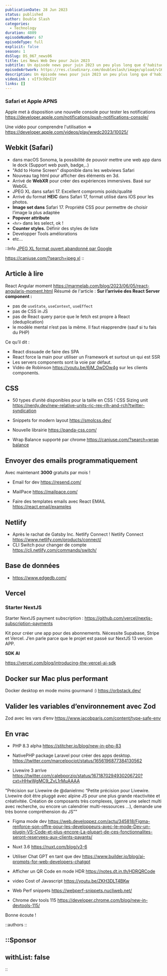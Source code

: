 ```yaml
---
publicationDate: 28 Jun 2023
status: published
author: Double Slash
categories:
  - Technology
duration: 4809
episodeNumber: 67
episodeType: full
explicit: false
season: 1
dsSlug: DS_067_news06
title: Les News Web Dev pour Juin 2023
subtitle: Un épisode news pour juin 2023 un peu plus long que d'habitude pour prolonger le plaisir !
episodeArtwork: https://res.cloudinary.com/doubleslash/image/upload/v1687790575/episode/ART_65_news_juin_23_x7lgq4.png
description: Un épisode news pour juin 2023 un peu plus long que d'habitude pour prolonger le plaisir. Nous allons évoquer Apple qui s'occupe enfin de Webkit (Safari), de React.js qui se retrouve dans la polémique avec les servers components. Évidemment de CSS. De services d'envoi d'emails. De Netlify connect. De PHP qui prépare sa version 8.3. De Zod, de Javascript, etc.. Un épisode riche en news !
videoLink : vIf3cOQnI1Y
links: []
---
```

### Safari et Apple APNS

Apple met à disposition une nouvelle console  pour tester les notifications <https://developer.apple.com/notifications/push-notifications-console/>

Une vidéo pour comprendre l'utilisation ⇒ <https://developer.apple.com/videos/play/wwdc2023/10025/>

## Webkit (Safari)

- dans macOS Sonoma, la possibilité de pouvoir mettre une web app dans le dock
(Support web push, badge,..)
- "Add to Home Screen" disponible dans les webviews Safari
- Nouveau tag html <model> pour afficher des éléments en 3d.
- Arrivé de ****WebXR**** pour créer des expériences immersives. Basé sur WebGL
- JPEG XL dans safari 17. Excellent compromis poids/qualité
- Arrivé du format ****HEIC**** dans Safari 17, format utilisé dans IOS pour les photos.
- ****Image set dans**** Safari 17. Propriété CSS pour permettre de choisir l’image la plus adaptée
- ****Popover attribute****
- ```<hr>``` dans les select, ok !
- ****Counter styles.**** Définir des styles de liste
- Developper Tools améliorations
- etc…

::Info
[JPEG XL format ouvert abandonné par Google](https://web.developpez.com/actu/345394/JPEG-XL-Apple-adopte-dans-Safari-le-format-d-image-sans-redevance-que-Google-a-abandonne-L-editeur-de-Chrome-subit-la-pression-des-utilisateurs-qui-lui-demandent-de-revenir-sur-sa-decision/)

[https://caniuse.com/?search=jpeg xl](https://caniuse.com/?search=jpeg%20xl)
::

## Article à lire

React Angular moment <https://marmelab.com/blog/2023/06/05/react-angularjs-moment.html>
Résumé de l'article :
**Sur l’arrivée des React Server component :**

- pas de `useState`, `useContext`, `useEffect`
- pas de CSS in JS
- pas de React query parce que le fetch est propre à React (deduplication)
- le modèle mental n’est pas la même. Il faut réapprendre (sauf si tu fais du PHP)

Ce qu’il dit :

- React dissuade de faire des SPA
- React force la main pour utiliser un Framework et surtout un qui est SSR
- Les servers components sont la voie par défaut.
- Vidéo de Robinson <https://youtu.be/6jM_0wDOw4g> sur les clients components.

## CSS

- 50 types d’unité disponibles pour la taille en CSS !
CSS Sizing unit <https://nerdy.dev/new-relative-units-ric-rex-rlh-and-rch?twitter-syndication>

- Snippets for modern layout <https://smolcss.dev/>

- Nouvelle librairie <https://panda-css.com/>

- Wrap Balance supporté par chrome [https://caniuse.com/?search=wrap balance](https://caniuse.com/?search=wrap%20balance)

## Envoyer des emails programmatiquement

Avec maintenant **3000** gratuits par mois !

- Email for dev <https://resend.com/>

- MailPace <https://mailpace.com/>

- Faire des templates emails avec React EMAIL <https://react.email/examples>

## Netlify

- Après le rachat de Gatsby Inc. Netlify Connect !
  Netlify Connect <https://www.netlify.com/products/connect/>
- CLI Switch pour changer de compte <https://cli.netlify.com/commands/switch/>

## Base de données

- <https://www.edgedb.com/>

## Vercel

### Starter NextJS

Starter NextJS payment subscription : <https://github.com/vercel/nextjs-subscription-payments>

Kit pour créer une app pour des abonnements. Nécessite Supabase, Stripe et Vercel.
J’en parle parce que le projet est passé sur NextJS 13 version APP.

**SDK AI**

<https://vercel.com/blog/introducing-the-vercel-ai-sdk>

## Docker sur Mac plus performant

Docker desktop en mode moins gourmand :) <https://orbstack.dev/>

## Valider les variables d’environnement avec Zod

Zod avec les vars d’env <https://www.jacobparis.com/content/type-safe-env>

## En vrac

- PHP 8.3 alpha <https://stitcher.io/blog/new-in-php-83>

- NativePHP package Laravel pour créer des apps desktop. <https://twitter.com/marcelpociot/status/1656196877384130562>

- Livewire 3 arrive <https://twitter.com/calebporzio/status/1671870294930206720?cxt=HHwWgMC9_ZvL1rMuAAAA>

"Précision sur Livewire de @danielrmc “Petite précision pour Livewire. Livewire doit être pluggé avec alpine JS pour une plus grande réactivitée et créativitée. Création de composants très complexes, (genre une select multi avec recherche, ou encore un calendrier multi-ressources ...), demande une très bonne compréhension du JS”"

- Figma mode dev <https://web.developpez.com/actu/345818/Figma-renforce-son-offre-pour-les-developpeurs-avec-le-mode-Dev-un-plugin-VS-Code-et-plus-encore-La-plupart-de-ces-fonctionnalites-seront-reservees-aux-clients-payants/>

- Nuxt 3.6 <https://nuxt.com/blog/v3-6>

- Utiliser Chat GPT en tant que dev <https://www.builder.io/blog/ai-prompts-for-web-developers-chatgpt>
- Afficher un QR Code en mode HDR <https://notes.dt.in.th/HDRQRCode>

- video Cost of Javascript <https://youtu.be/ZKH3DLT4BKw>

- Web Perf snippets <https://webperf-snippets.nucliweb.net/>

- Chrome dev tools 115 <https://developer.chrome.com/blog/new-in-devtools-115/>

Bonne écoute !

::authors
::

::Sponsor
---

withList: false
---

::
